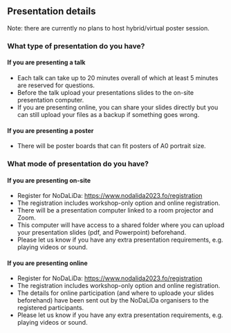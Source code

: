 

## Presentation details

Note: there are currently no plans to host hybrid/virtual poster session.


### What type of presentation do you have?

#### If you are presenting a talk

  - Each talk can take up to 20 minutes overall of which at least 5 minutes are reserved for questions.
  - Before the talk upload your presentations slides to the on-site presentation computer.
  - If you are presenting online, you can share your slides directly but you can still upload your files as a backup if something goes wrong.
  

#### If you are presenting a poster

  - There will be poster boards that can fit posters of A0 portrait size.



### What mode of presentation do you have?

#### If you are presenting on-site

  - Register for NoDaLiDa: https://www.nodalida2023.fo/registration
  - The registration includes workshop-only option and online registration.
  - There will be a presentation computer linked to a room projector and Zoom.
  - This computer will have access to a shared folder where you can upload your presentation slides (pdf, and Powerpoint) beforehand.
  - Please let us know if you have any extra presentation requirements, e.g. playing videos or sound. 

#### If you are presenting online

  - Register for NoDaLiDa: https://www.nodalida2023.fo/registration
  - The registration includes workshop-only option and online registration.
  - The details for online participation (and where to uploade your slides beforehand) have been sent out by the NoDaLiDa organisers to the registered participants.
  - Please let us know if you have any extra presentation requirements, e.g. playing videos or sound. 


